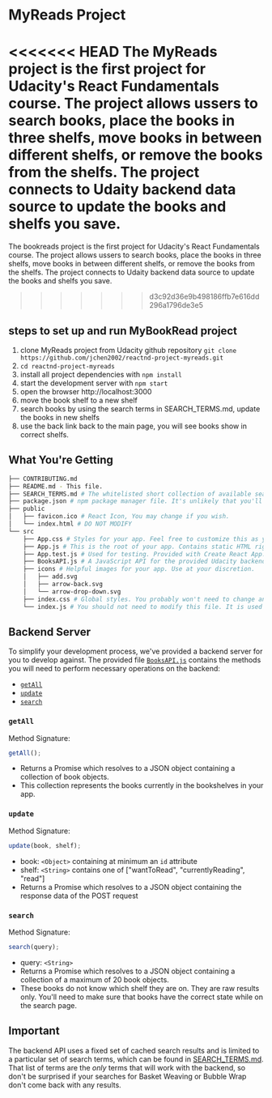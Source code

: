 # MyReads Project

<<<<<<< HEAD
The MyReads project is the first project for Udacity's React Fundamentals course. The project allows ussers to search books, place the books in three shelfs, move books in between different shelfs, or remove the books from the shelfs. The project connects to Udaity backend data source to update the books and shelfs you save.
=======
The bookreads project is the first project for Udacity's React Fundamentals course. The project allows ussers to search books, place the books in three shelfs, move books in between different shelfs, or remove the books from the shelfs. The project connects to Udaity backend data source to update the books and shelfs you save.
>>>>>>> d3c92d36e9b498186ffb7e616dd296a1796de3e5

## steps to set up and run MyBookRead project

1. clone MyReads project from Udacity github repository
   `git clone https://github.com/jchen2002/reactnd-project-myreads.git`
2. `cd reactnd-project-myreads`
3. install all project dependencies with `npm install`
4. start the development server with `npm start`
5. open the browser http://localhost:3000
6. move the book shelf to a new shelf
7. search books by using the search terms in SEARCH_TERMS.md, update the books in new shelfs
8. use the back link back to the main page, you will see books show in correct shelfs.

## What You're Getting

```bash
├── CONTRIBUTING.md
├── README.md - This file.
├── SEARCH_TERMS.md # The whitelisted short collection of available search terms for you to use with your app.
├── package.json # npm package manager file. It's unlikely that you'll need to modify this.
├── public
│   ├── favicon.ico # React Icon, You may change if you wish.
│   └── index.html # DO NOT MODIFY
└── src
    ├── App.css # Styles for your app. Feel free to customize this as you desire.
    ├── App.js # This is the root of your app. Contains static HTML right now.
    ├── App.test.js # Used for testing. Provided with Create React App. Testing is encouraged, but not required.
    ├── BooksAPI.js # A JavaScript API for the provided Udacity backend. Instructions for the methods are below.
    ├── icons # Helpful images for your app. Use at your discretion.
    │   ├── add.svg
    │   ├── arrow-back.svg
    │   └── arrow-drop-down.svg
    ├── index.css # Global styles. You probably won't need to change anything here.
    └── index.js # You should not need to modify this file. It is used for DOM rendering only.
```

## Backend Server

To simplify your development process, we've provided a backend server for you to develop against. The provided file [`BooksAPI.js`](src/BooksAPI.js) contains the methods you will need to perform necessary operations on the backend:

- [`getAll`](#getall)
- [`update`](#update)
- [`search`](#search)

### `getAll`

Method Signature:

```js
getAll();
```

- Returns a Promise which resolves to a JSON object containing a collection of book objects.
- This collection represents the books currently in the bookshelves in your app.

### `update`

Method Signature:

```js
update(book, shelf);
```

- book: `<Object>` containing at minimum an `id` attribute
- shelf: `<String>` contains one of ["wantToRead", "currentlyReading", "read"]
- Returns a Promise which resolves to a JSON object containing the response data of the POST request

### `search`

Method Signature:

```js
search(query);
```

- query: `<String>`
- Returns a Promise which resolves to a JSON object containing a collection of a maximum of 20 book objects.
- These books do not know which shelf they are on. They are raw results only. You'll need to make sure that books have the correct state while on the search page.

## Important

The backend API uses a fixed set of cached search results and is limited to a particular set of search terms, which can be found in [SEARCH_TERMS.md](SEARCH_TERMS.md). That list of terms are the _only_ terms that will work with the backend, so don't be surprised if your searches for Basket Weaving or Bubble Wrap don't come back with any results.

